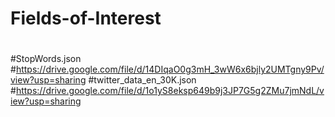 # Fields-of-Interest
#
#
#StopWords.json
#https://drive.google.com/file/d/14DIqaO0g3mH_3wW6x6bjly2UMTgny9Pv/view?usp=sharing
#twitter_data_en_30K.json
#https://drive.google.com/file/d/1o1yS8eksp649b9j3JP7G5g2ZMu7jmNdL/view?usp=sharing

